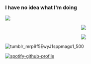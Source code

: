 ### I have no idea what I'm doing 
![](https://komarev.com/ghpvc/?username=your-github-aalinus&style=for-the-badge&color=blueviolet&label=gang)

<p align="center">
  
  <img src="![tumblr_mrp9f5EwyJ1sppmago1_500](https://github.com/user-attachments/assets/258841bc-b4e8-43b1-bb6d-1ad86a4c83d8)" />
</p>


<p align="center">
    <img src="![](https://komarev.com/ghpvc/?username=your-github-aalinus&style=for-the-badge&color=blueviolet&label=gang)" />
</p>


![tumblr_mrp9f5EwyJ1sppmago1_500](https://github.com/user-attachments/assets/258841bc-b4e8-43b1-bb6d-1ad86a4c83d8)


[![spotify-github-profile](https://spotify-github-profile.kittinanx.com/api/view?uid=1y1se75rczjdblikxczezpof9&cover_image=true&theme=default&show_offline=false&background_color=4d1420&interchange=false&bar_color=df0752&bar_color_cover=false)](https://spotify-github-profile.kittinanx.com/api/view?uid=1y1se75rczjdblikxczezpof9&redirect=true)


